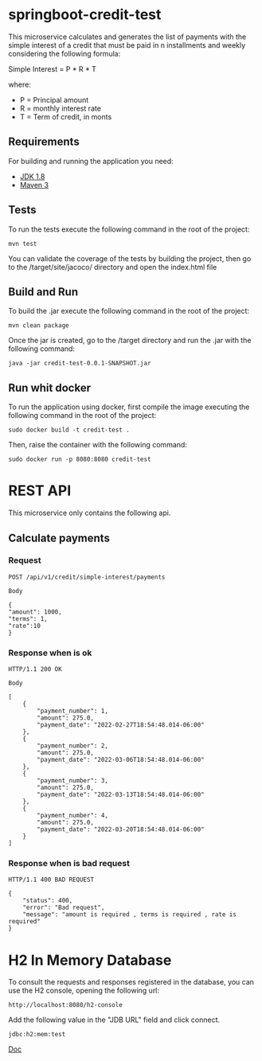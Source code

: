 # springboot-credit-test

This microservice calculates and generates the list of payments with the simple interest of a credit that must be paid in n installments and weekly considering the following formula:

Simple Interest = P * R * T 

where:

* P = Principal amount 
* R = monthly interest rate 
* T = Term of credit, in monts

## Requirements

For building and running the application you need:

- [JDK 1.8](http://www.oracle.com/technetwork/java/javase/downloads/jdk8-downloads-2133151.html)
- [Maven 3](https://maven.apache.org)
## Tests

To run the tests execute the following command in the root of the project:
```
mvn test
```
You can validate the coverage of the tests by building the project, then go to the /target/site/jacoco/ directory and open the index.html file

## Build and Run 

To build the .jar execute the following command in the root of the project:
```
mvn clean package
```
Once the jar is created, go to the /target directory and run the .jar with the following command:
```
java -jar credit-test-0.0.1-SNAPSHOT.jar
```
## Run whit docker

To run the application using docker, first compile the image executing the following command in the root of the project:

```
sudo docker build -t credit-test .
```
Then, raise the container with the following command:

```
sudo docker run -p 8080:8080 credit-test
```

# REST API

This microservice only contains the following api.

## Calculate payments

### Request

`POST /api/v1/credit/simple-interest/payments`
    
    Body

    {
    "amount": 1000,
    "terms": 1,
    "rate":10
    }

### Response when is ok

    HTTP/1.1 200 OK
    
    Body

    [
        {
            "payment_number": 1,
            "amount": 275.0,
            "payment_date": "2022-02-27T18:54:48.014-06:00"
        },
        {
            "payment_number": 2,
            "amount": 275.0,
            "payment_date": "2022-03-06T18:54:48.014-06:00"
        },
        {
            "payment_number": 3,
            "amount": 275.0,
            "payment_date": "2022-03-13T18:54:48.014-06:00"
        },
        {
            "payment_number": 4,
            "amount": 275.0,
            "payment_date": "2022-03-20T18:54:48.014-06:00"
        }
    ]   

### Response when is bad request
    
    HTTP/1.1 400 BAD REQUEST

    {
        "status": 400,
        "error": "Bad request",
        "message": "amount is required , terms is required , rate is required"
    }

# H2 In Memory Database

To consult the requests and responses registered in the database, you can use the H2 console, opening the following url:

    http://localhost:8080/h2-console

Add the following value in the "JDB URL" field and click connect.

    jdbc:h2:mem:test


[Doc](https://github.com/NHernandezH/technical-test-for-Aplazo.github.io/blob/3636680e020d13563db5d5ab3e8f72e8b3d32f7a/documentation.md)
